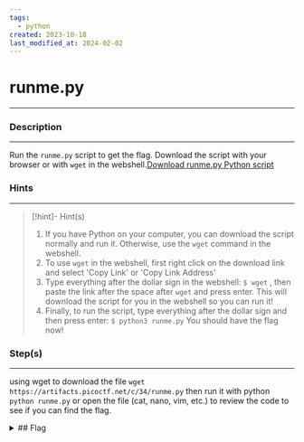 ```yaml
---
tags:
  - python
created: 2023-10-18
last_modified_at: 2024-02-02
---
```

# runme.py
---
### Description
---
Run the `runme.py` script to get the flag. Download the script with your browser or with `wget` in the webshell.[Download runme.py Python script](https://artifacts.picoctf.net/c/34/runme.py)
### Hints
---

> [!hint]- Hint(s)
> 1. If you have Python on your computer, you can download the script normally and run it. Otherwise, use the `wget` command in the webshell.
> 2. To use `wget` in the webshell, first right click on the download link and select 'Copy Link' or 'Copy Link Address'
> 3. Type everything after the dollar sign in the webshell: `$ wget` , then paste the link after the space after `wget` and press enter. This will download the script for you in the webshell so you can run it!
> 4. Finally, to run the script, type everything after the dollar sign and then press enter: `$ python3 runme.py` You should have the flag now!

### Step(s)
---
using wget to download the file `wget https://artifacts.picoctf.net/c/34/runme.py` then run it with python `python runme.py` or open the file (cat, nano, vim, etc.) to review the code to see if you can find the flag.
<details>
  <summary>## Flag</summary>picoCTF{run_s4n1ty_run}
</details>